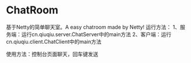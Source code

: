 # ChatRoom
基于Netty的简单聊天室。A easy chatroom made by Netty!
运行方法：
1、服务端：运行cn.qiuqiu.server.ChatServer中的main方法
2、客户端：运行cn.qiuqiu.client.ChatClient中的main方法

使用方法：控制台页面聊天，回车键发送
